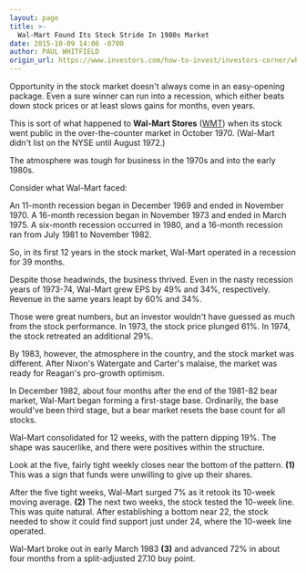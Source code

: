 ```yaml
---
layout: page
title: >-
  Wal-Mart Found Its Stock Stride In 1980s Market
date: 2015-10-09 14:06 -0700
author: PAUL WHITFIELD
origin_url: https://www.investors.com/how-to-invest/investors-corner/what-matters-to-stocks/
---
```


Opportunity in the stock market doesn't always come in an easy-opening package. Even a sure winner can run into a recession, which either beats down stock prices or at least slows gains for months, even years.

This is sort of what happened to **Wal-Mart Stores** ([WMT](https://research.investors.com/quote.aspx?symbol=WMT)) when its stock went public in the over-the-counter market in October 1970. (Wal-Mart didn't list on the NYSE until August 1972.)

The atmosphere was tough for business in the 1970s and into the early 1980s.

Consider what Wal-Mart faced:

An 11-month recession began in December 1969 and ended in November 1970. A 16-month recession began in November 1973 and ended in March 1975. A six-month recession occurred in 1980, and a 16-month recession ran from July 1981 to November 1982.

So, in its first 12 years in the stock market, Wal-Mart operated in a recession for 39 months.

Despite those headwinds, the business thrived. Even in the nasty recession years of 1973-74, Wal-Mart grew EPS by 49% and 34%, respectively. Revenue in the same years leapt by 60% and 34%.

Those were great numbers, but an investor wouldn't have guessed as much from the stock performance. In 1973, the stock price plunged 61%. In 1974, the stock retreated an additional 29%.

By 1983, however, the atmosphere in the country, and the stock market was different. After Nixon's Watergate and Carter's malaise, the market was ready for Reagan's pro-growth optimism.

In December 1982, about four months after the end of the 1981-82 bear market, Wal-Mart began forming a first-stage base. Ordinarily, the base would've been third stage, but a bear market resets the base count for all stocks.

Wal-Mart consolidated for 12 weeks, with the pattern dipping 19%. The shape was saucerlike, and there were positives within the structure.

Look at the five, fairly tight weekly closes near the bottom of the pattern. **(1)** This was a sign that funds were unwilling to give up their shares.

After the five tight weeks, Wal-Mart surged 7% as it retook its 10-week moving average. **(2)** The next two weeks, the stock tested the 10-week line. This was quite natural. After establishing a bottom near 22, the stock needed to show it could find support just under 24, where the 10-week line operated.

Wal-Mart broke out in early March 1983 **(3)** and advanced 72% in about four months from a split-adjusted 27.10 buy point.
